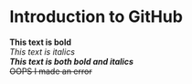  # Introduction to GitHub
 **This text is bold**\
  *This text is italics*\
  ***This text is both bold and italics***\
 ~~OOPS I made an error~~
